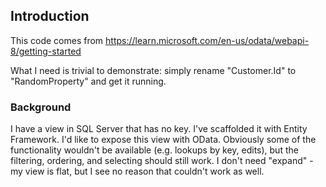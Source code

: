 ## Introduction
This code comes from https://learn.microsoft.com/en-us/odata/webapi-8/getting-started

What I need is trivial to demonstrate: simply rename "Customer.Id" to "RandomProperty" and get it running.

### Background
I have a view in SQL Server that has no key. I've scaffolded it with Entity Framework.
I'd like to expose this view with OData.
Obviously some of the functionality wouldn't be available (e.g. lookups by key, edits), but the filtering, ordering, and selecting should still work.
I don't need "expand"  - my view is flat, but I see no reason that couldn't work as well.
